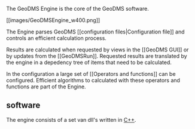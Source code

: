 The GeoDMS Engine is the core of the GeoDMS software.

[[images/GeoDMSEngine_w400.png]]

The Engine parses GeoDMS [[configuration files|Configuration file]] and controls an efficient calculation process.

Results are calculated when requested by views in the [[GeoDMS GUI]] or by updates from the [[GeoDMSRun]]. Requested results are translated by the engine in a depedency tree of items that need to be calculated.

In the configuration a large set of [[Operators and functions]] can be configured. Efficient algorithms to calculated with these operators and functions are part of the Engine.

## software

The engine consists of a set van dll's written in [C++](https://en.wikipedia.org/wiki/C%2B%2B).